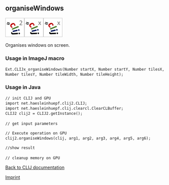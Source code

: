 ## organiseWindows
![Image](images/mini_clij2_logo.png)![Image](images/mini_clijx_logo.png)![Image](images/mini_clijx_logo.png)

Organises windows on screen.

### Usage in ImageJ macro
```
Ext.CLIJx_organiseWindows(Number startX, Number startY, Number tilesX, Number tilesY, Number tileWidth, Number tileHeight);
```


### Usage in Java
```
// init CLIJ and GPU
import net.haesleinhuepf.clij2.CLIJ;
import net.haesleinhuepf.clij.clearcl.ClearCLBuffer;
CLIJ2 clij2 = CLIJ2.getInstance();

// get input parameters
```

```
// Execute operation on GPU
clij2.organiseWindows(clij, arg1, arg2, arg3, arg4, arg5, arg6);
```

```
//show result

// cleanup memory on GPU
```


[Back to CLIJ documentation](https://clij.github.io/)

[Imprint](https://clij.github.io/imprint)
